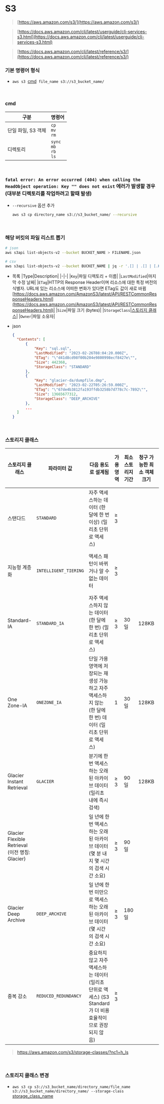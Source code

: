 S3
===
>[https://aws.amazon.com/s3/](https://aws.amazon.com/s3/)

>[https://docs.aws.amazon.com/cli/latest/userguide/cli-services-s3.html](https://docs.aws.amazon.com/cli/latest/userguide/cli-services-s3.html)

>[https://docs.aws.amazon.com/cli/latest/reference/s3/](https://docs.aws.amazon.com/cli/latest/reference/s3/)

### 기본 명령어 형식
* `aws s3 `[cmd](#cmd)` file_name s3://s3_bucket_name/`

<br>

### cmd
|구분|명령어|
|-|-|
|단일 파일, S3 객체|`cp`<br>`mv`<br>`rm`|
|디렉토리|`sync`<br>`mb`<br>`rb`<br>`ls`|

<br>

### `fatal error: An error occurred (404) when calling the HeadObject operation: Key "" does not exist` 에러가 발생할 경우 (대부분 디렉토리를 작업하려고 할때 발생)
* `--recursive` 옵션 추가
    ```sh
    aws s3 cp directory_name s3://s3_bucket_name/ --recursive
    ```

<br>

### 해당 버킷의 파일 리스트 뽑기
```sh
# json
aws s3api list-objects-v2 --bucket BUCKET_NAME > FILENAME.json

# csv
aws s3api list-objects-v2 --bucket BUCKET_NAME | jq -r '.[] | .[] | [.Key, .LastModified, .Size] | @csv' > FILENAME.csv
```

* 목록
  |Type|Description|
  |-|-|
  |`Key`|파일 디렉토리 + 이름|
  |`LastModified`|마지막 수정 날짜|
  |`ETag`|HTTP의 Response Header이며 리소스에 대한 특정 버전의 식별자. URL에 있는 리소스에 어떠한 변화가 있다면 ETag도 값이 새로 바뀜<br>[https://docs.aws.amazon.com/AmazonS3/latest/API/RESTCommonResponseHeaders.html](https://docs.aws.amazon.com/AmazonS3/latest/API/RESTCommonResponseHeaders.html)|
  |`Size`|파일 크기 (bytes)|
  |`StorageClass`|[스토리지 클래스](#스토리지-클래스)|
  |`Owner`|파일 소유자|

* json
  ```json
  {
    "Contents": [
        {
            "Key": "sql.sql",
            "LastModified": "2023-02-26T08:04:20.000Z",
            "ETag": "\"d41d8cd98f00b204e9800998ecf8427e\"",
            "Size": 442368,
            "StorageClass": "STANDARD"
        },
        {
            "Key": "glacier-da/dumpfile.dmp",
            "LastModified": "2023-02-22T05:26:59.000Z",
            "ETag": "\"67de4b3812fa193ffdb3258b7d778c7c-7892\"",
            "Size": 13665677312,
            "StorageClass": "DEEP_ARCHIVE"
        },
        ...
    ]
  }
  ```

<br>

### 스토리지 클래스
|스토리지 클래스|파라미터 값|다음 용도로 설계됨|가용 영역|최소 스토리지 기간|청구 가능한 최소 객체 크기|모니터링 및 자동 계층화 요금|검색 요금|
|-|-|-|-|-|-|-|-|
|스탠다드|`STANDARD`|자주 액세스하는 데이터 (한 달에 한 번 이상) (밀리초 단위로 액세스)|≥ 3|||||
|지능형 계층화|`INTELLIGENT_TIERING`|액세스 패턴이 바뀌거나 알 수 없는 데이터|≥ 3|||128KB 이상인 객체에는 객체당 요금이 적용||
|Standard-IA|`STANDARD_IA`|자주 액세스하지 않는 데이터 (한 달에 한 번) (밀리초 단위로 액세스)|≥ 3|30일|128KB||GB당 요금 적용|
|One Zone-IA|`ONEZONE_IA`|단일 가용 영역에 저장되는 재생성 가능하고 자주 액세스하지 않는 (한 달에 한 번) 데이터 (밀리초 단위로 액세스)|1|30일|128KB||GB당 요금 적용|
|Glacier Instant Retrieval|`GLACIER`|분기에 한 번 액세스하는 오래된 아카이브 데이터 (밀리초 내에 즉시 검색)|≥ 3|90일|128KB||GB당 요금 적용|
|Glacier Flexible Retrieval (이전 명칭: Glacier)||일 년에 한 번 액세스하는 오래된 아카이브 데이터 (몇 분 내지 몇 시간의 검색 시간 소요)|≥ 3|90일|||GB당 요금 적용|
|Glacier Deep Archive|`DEEP_ARCHIVE`|일 년에 한 번 미만으로 액세스하는 오래된 아카이브 데이터 (몇 시간의 검색 시간 소요)|≥ 3|180일|||GB당 요금 적용|
|중복 감소|`REDUCED_REDUNDANCY`|중요하지 않고 자주 액세스하는 데이터 (밀리초 단위로 액세스) (S3 Standard가 더 비용 효율적이므로 권장되지 않음)|≥ 3||||GB당 요금 적용|
>https://aws.amazon.com/s3/storage-classes/?nc1=h_ls

<br>

### 스토리지 클래스 변경
* `aws s3 cp s3://s3_bucket_name/directory_name/file_name s3://s3_bucket_name/directory_name/ --storage-class `[storage_class_name](#스토리지-클래스)

<br>
